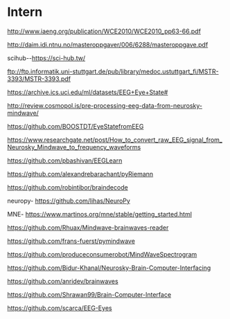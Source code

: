 # Intern



http://www.iaeng.org/publication/WCE2010/WCE2010_pp63-66.pdf



http://daim.idi.ntnu.no/masteroppgaver/006/6288/masteroppgave.pdf

scihub--https://sci-hub.tw/

ftp://ftp.informatik.uni-stuttgart.de/pub/library/medoc.ustuttgart_fi/MSTR-3393/MSTR-3393.pdf


https://archive.ics.uci.edu/ml/datasets/EEG+Eye+State#

http://review.cosmopol.is/pre-processing-eeg-data-from-neurosky-mindwave/

https://github.com/BOOSTDT/EyeStatefromEEG

https://www.researchgate.net/post/How_to_convert_raw_EEG_signal_from_Neurosky_Mindwave_to_frequency_waveforms

https://github.com/pbashivan/EEGLearn


https://github.com/alexandrebarachant/pyRiemann

https://github.com/robintibor/braindecode

neuropy-
https://github.com/lihas/NeuroPy

MNE-
https://www.martinos.org/mne/stable/getting_started.html


https://github.com/Rhuax/Mindwave-brainwaves-reader

https://github.com/frans-fuerst/pymindwave

https://github.com/produceconsumerobot/MindWaveSpectrogram

https://github.com/Bidur-Khanal/Neurosky-Brain-Computer-Interfacing

https://github.com/anridev/brainwaves

https://github.com/Shrawan99/Brain-Computer-Interface

https://github.com/scarca/EEG-Eyes

